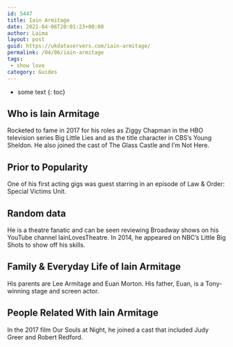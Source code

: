 ```yaml
---
id: 5447
title: Iain Armitage
date: 2021-04-06T20:01:23+00:00
author: Laima
layout: post
guid: https://ukdataservers.com/iain-armitage/
permalink: /04/06/iain-armitage
tags:
 - show love
category: Guides
---
```


* some text
{: toc}


## Who is Iain Armitage
                  
                  
                  
Rocketed to fame in 2017 for his roles as Ziggy Chapman in the HBO television series Big Little Lies and as the title character in CBS&#8217;s Young Sheldon. He also joined the cast of The Glass Castle and I&#8217;m Not Here.
                  
              
            
              
            
                
                
                
## Prior to Popularity
                  
                  
                  
One of his first acting gigs was guest starring in an episode of Law & Order: Special Victims Unit.
                  
              
            
              
            
                
                
                
## Random data
                  
                  
                  
He is a theatre fanatic and can be seen reviewing Broadway shows on his YouTube channel IainLovesTheatre. In 2014, he appeared on NBC&#8217;s Little Big Shots to show off his skills.
                  
              
            
              
            
                
                
                
## Family & Everyday Life of Iain Armitage
                  
                  
                  
His parents are Lee Armitage and Euan Morton. His father, Euan, is a Tony-winning stage and screen actor.
                  
              
            
              
            
                
                
                
## People Related With Iain Armitage
                  
                  
                  
In the 2017 film Our Souls at Night, he joined a cast that included Judy Greer and Robert Redford.
                  
              
            
              
            
                
              
            
              
              
            
            
              
            
          
          
          